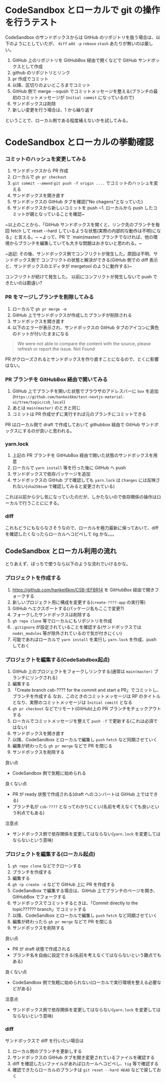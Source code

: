 # CodeSandbox とローカルで git の操作を行うテスト

CodeSandbox のサンドボックスからは GitHub のリポジトリを扱う場合は、以下のようにとしていたが、
`diff` `add -p` `rebase` `stash` あたりが無いのは厳しい。

1. GitHub 上のリポジトリを GitHubBox 経由で開くなどで GitHub サンドボックスとして作成
1. github のリポジトリとリンク
1. pr 作成でコミット
1. 以降、区切りのよいところまでコミット
1. GitHub 側で merge --sqush でコミットメッセージを整える(ブランチの最初のコミットメッセージが `Initial commit` になっているので)
1. サンドボックスは削除
1. 新しい変更を行う場合は、1 から繰り返す

ということで、ローカル側である程度補えないかを試してみる。

# CodeSandbox とローカルの挙動確認

### コミットのハッシュを変更してみる

1. サンドボックスから PR 作成
1. ローカルで `gh pr checkout`
1. `git commit --amend` `git push -f origin ....` でコミットのハッシュを変える
1. サンドボックスを開き直す
1. サンドボックスの GitHub タブを確認("No chagens"となっていた)
1. サンドボックスから新しいコミットを push
~1. ローカルから push したコミットが親となっていることを確認~

~以上のことから、「GitHub サンドボックスを開くと、リンク先のブランチを毎回 fetch して reset --hard しているような状態(実際の内部的な動作は不明)になる」と言える。~
~よって、PR で `main(master) ブランチでなければ、他の環境からブランチを編集していても大きな問題はおきないと思われる。~

~追記: その後、サンドボックス側でコンフリクトが発生した。原因は不明、サンドボックス側で コンフリクトの状態と解決ができる(GitHub 側での diff 表示と、サンドボックスのエディタが mergetool のように動作する)~

コンフリクトが続けて発生した。
以前にコンフリクトが発生しないで push できたいのは勘違い?

### PR をマージしブランチを削除してみる

1. ローカルで `gh pr merge -m`
1. GitHub 上でサンドボックスが作成したブランチが削除される
1. サンドボックスを開き直す
1. 以下のエラーが表示され、サンドボックスの GitHub タブのアイコンに黄色のドットが付いたままになる

> We were not able to compare the content with the source, please refresh or report the issue.
> Not Found

PR がクローズされるとサンドボックスを作り直すことになるので、とくに影響はない。

### PR ブランチを GitHubBox 経由で開いてみる

1. GitHub 上でブランチを開いた状態でブラウザのアドレスバーに `box` を追加(`https://github.com/hankei6km/test-nextjs-material-ui/tree/topic/csb_local`)
1. あとは `main(master)` のときと同じ
1. コミットは PR 作成せずに実行すれば元のブランチにコミットできる

PR はローカル側で draft で作成しておいて githubbox 経由で GitHub サンドボックスにするのが良いと思われる。

### yarn.lock

1. 上記の PR ブランチを GitHubBox 経由で開いた状態のサンドボックスを用意
1. ローカルで `yarn install` 等を行った後に GitHub へ push
1. サンドボックスで依存パッケージを追加
1. サンドボックスの GitHub ブで確認しても `yarn.lock` は `Changes` には反映されない(`sha256sum` で確認してみると変更されている)

これは以前から少し気になっていたのだが、しかたないので依存関係の操作はローカルで行うことににする。

### diff

これもどうにもならなさそうなので、ローカルを極力最新に保っておいて、diff を確認したくなったらローカルへコピペして tig かな。。。

## CodeSandbox とローカル利用の流れ

とりあえず、ぼっちで使うなら以下のような流れでいけるかな。

### プロジェクトを作成する

1. https://github.com/hankei6km/CSB-IEFBR14 を GitHubBox 経由で開きフォークする
1. 新しいプロジェクト用に構成を変更する(`create-????-app` の実行等)
1. GitHub へエクスポートする(パッケージ名もここで変更?)
1. フォークしたサンドボックスは削除する
1. `gh repo clone` 等でローカルにもリポジトリを作成
1. `.gitignore` が設定されていることを確認する(サンドボックスでは `node\_modules` 等が除外されているので気が付きにくい)
1. 可能であればローカルで `yarn install` を実行し `yarn.lock` を作成、push しておく

### プロジェクトを編集する(CodeSabdbox起点)

1. GitHub 上のプロジェクトをフォークしリンクする(通常は `main(master)` ブランチにリンクされる)
1. 編集する
1. 「Create branch csb-???? for the commit and start a PR」でコミットし、ブランチを作成する
なお、このときのコミットメッセージは RP のタイトルとなり、実際のコミットメッセージは `Initial comitt` となる
1. `gh pr checkout` などでリモート(GitHub)上の PR ブランチをチェックアウトする
1. ローカルでコミットメッセージを整えて `push -f` で更新する(これは必須ではない)
1. サンドボックスを開き直す
1. 以降、CodeSandbox とローカルで編集し `push` `fetch` など同期させていく
1. 編集が終わったら `gh pr merge` などで PR を閉じる
1. サンドボックスを削除する

良い点
- CodeSandbox 側で気軽に始められる

良くない点
- PR が ready 状態で作成される(draft へのコンバートは GitHub 上ではできる)
- ブランチ名が `csb-????` となってわかりにくい(名前を考えなくても良いという利点でもある)

注意点
- サンドボックス側で依存関係を変更してはならない(`yarn.lock` を変更してはならないという意味)

### プロジェクトを編集する(ローカル起点)

1. `gh repo clone` などでクローンする
1. ブランチを作成する
1. 編集する
1. `gh rp create -d` などで GitHub 上に PR を作成する
1. CodeSandbox で編集する場合は、GitHub 上でブランチのページを開き、GitHubBox でフォークする
1. サンドボックスでコミットするときは、「Commit directly to the topic?????? branch」でコミットする
1. 以降、CodeSandbox とローカルで編集し `push` `fetch` など同期させていく
1. 編集が終わったら `gh pr merge` などで PR を閉じる
1. サンドボックスを削除する

良い点
- PR が draft 状態で作成される
- ブランチ名を自由に設定できる(名前を考えなくてはならないという難点でもある)

良くない点
- CodeSandbox 側で気軽に始められない(ローカルで実行環境を整える必要などがある)

注意点
- サンドボックス側で依存関係を変更してはならない(`yarn.lock` を変更してはならないという意味)

### diff

サンドボックスで diff を行いたい場合は

1. ローカル側のブランチを更新しする
1. サンドボックスの GitHub タブを開き変更されているファイルを確認する
1. diff を確認したいファイルがあればロカールへコピペし、`tig` 等で確認する
1. 確認できたらローカルのブランチは `git reset --hard HEAD` などで戻しておく
